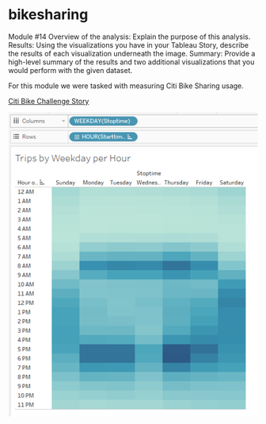 # bikesharing
Module #14
Overview of the analysis: Explain the purpose of this analysis.
Results: Using the visualizations you have in your Tableau Story, describe the results of each visualization underneath the image.
Summary: Provide a high-level summary of the results and two additional visualizations that you would perform with the given dataset.


For this module we were tasked with measuring Citi Bike Sharing usage. 

[Citi Bike Challenge Story](https://public.tableau.com/app/profile/patrick.dobry/viz/Deliverable3Challenge/CitiBikeChallengeStory?publish=yes)

![Example:](https://github.com/PDob02/bikesharing/blob/main/Weekday_Hours.png)